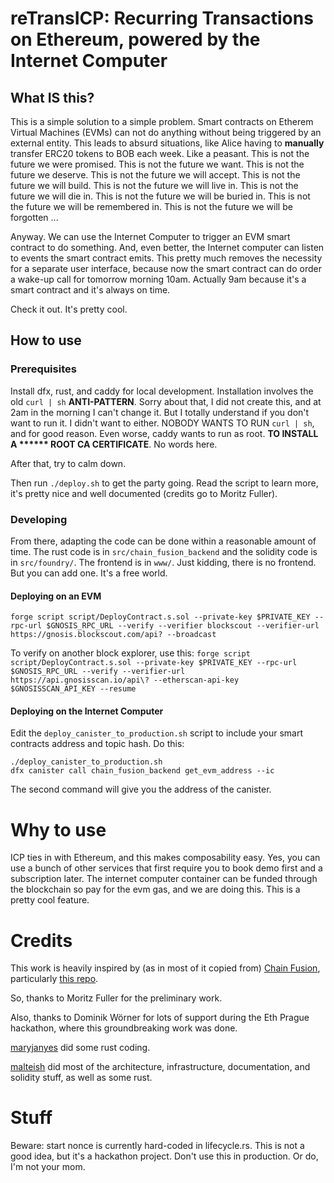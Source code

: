 # reTransICP: Recurring Transactions on Ethereum, powered by the Internet Computer

## What IS this?

This is a simple solution to a simple problem.
Smart contracts on Etherem Virtual Machines (EVMs) can not do anything without being triggered by an external entity. This leads to absurd situations, like Alice having to **manually** transfer ERC20 tokens to BOB each week. Like a peasant. This is not the future we were promised. This is not the future we want. This is not the future we deserve. This is not the future we will accept. This is not the future we will build. This is not the future we will live in. This is not the future we will die in. This is not the future we will be buried in. This is not the future we will be remembered in. This is not the future we will be forgotten ...

Anyway. We can use the Internet Computer to trigger an EVM smart contract to do something. And, even better, the Internet computer can listen to events the smart contract emits. This pretty much removes the necessity for a separate user interface, because now the smart contract can do order a wake-up call for tomorrow morning 10am. Actually 9am because it's a smart contract and it's always on time.

Check it out. It's pretty cool.

## How to use

### Prerequisites

Install dfx, rust, and caddy for local development. Installation involves the old `curl | sh` **ANTI-PATTERN**. Sorry about that, I did not create this, and at 2am in the morning I can't change it. But I totally understand if you don't want to run it. I didn't want to either. NOBODY WANTS TO RUN `curl | sh`, and for good reason.
Even worse, caddy wants to run as root. **TO INSTALL A \*\*\*\*\*\* ROOT CA CERTIFICATE**. No words here.

After that, try to calm down.

Then run `./deploy.sh` to get the party going. Read the script to learn more, it's pretty nice and well documented (credits go to Moritz Fuller).

### Developing

From there, adapting the code can be done within a reasonable amount of time. The rust code is in `src/chain_fusion_backend` and the solidity code is in `src/foundry/`. The frontend is in `www/`. Just kidding, there is no frontend. But you can add one. It's a free world.

#### Deploying on an EVM

`forge script script/DeployContract.s.sol --private-key $PRIVATE_KEY --rpc-url $GNOSIS_RPC_URL --verify --verifier blockscout --verifier-url https://gnosis.blockscout.com/api? --broadcast`

To verify on another block explorer, use this:
`forge script script/DeployContract.s.sol --private-key $PRIVATE_KEY --rpc-url $GNOSIS_RPC_URL --verify --verifier-url https://api.gnosisscan.io/api\? --etherscan-api-key $GNOSISSCAN_API_KEY --resume`

#### Deploying on the Internet Computer

Edit the `deploy_canister_to_production.sh` script to include your smart contracts address and topic hash.
Do this:

```
./deploy_canister_to_production.sh
dfx canister call chain_fusion_backend get_evm_address --ic
```

The second command will give you the address of the canister.

# Why to use

ICP ties in with Ethereum, and this makes composability easy. Yes, you can use a bunch of other services that first require you to book demo first and a subscription later. The internet computer container can be funded through the blockchain so pay for the evm gas, and we are doing this. This is a pretty cool feature.

# Credits

This work is heavily inspired by (as in most of it copied from) [Chain Fusion](https://internetcomputer.org/chainfusion), particularly [this repo](https://github.com/letmejustputthishere/chain-fusion-starter).

So, thanks to Moritz Fuller for the preliminary work.

Also, thanks to Dominik Wörner for lots of support during the Eth Prague hackathon, where this groundbreaking work was done.

[maryjanyes](https://github.com/maryjanyes) did some rust coding.

[malteish](https://github.com/malteish) did most of the architecture, infrastructure, documentation, and solidity stuff, as well as some rust.

# Stuff

Beware: start nonce is currently hard-coded in lifecycle.rs. This is not a good idea, but it's a hackathon project. Don't use this in production. Or do, I'm not your mom.
